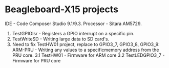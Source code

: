 # Beagleboard-X15 projects

IDE - Code Composer Studio 9.1/9.3. Processor - Sitara AM5729.

1. TestGPIOIsr - Registers a GPIO interrupt on a specific pin.
2. TestWriteSD - Writing large data to SD card's.
3. Need to fix TestHW01 project, replace to GPIO3_7, GPIO3_8, GPIO3_9:
ARM-PRU - Writing any values to a specificmemory address from the PRU core.
	3.1 TestHW01 - Firmware for ARM core
	3.2 TestLEDGPIO3_7 - Firmware for PRU core
